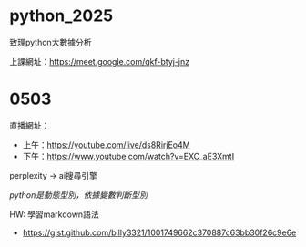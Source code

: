 # python_2025
致理python大數據分析

上課網址：https://meet.google.com/qkf-btyj-jnz
# 0503
直播網址：
- 上午：https://youtube.com/live/ds8RirjEo4M
- 下午：https://www.youtube.com/watch?v=EXC_aE3XmtI

perplexity -> ai搜尋引擎

_python是動態型別，依據變數判斷型別_

HW: 學習markdown語法
- https://gist.github.com/billy3321/1001749662c370887c63bb30f26c9e6e

